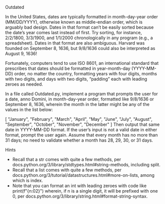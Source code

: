 Outdated

In the United States, dates are typically formatted in month-day-year order (MM/DD/YYYY), otherwise known as middle-endian order, which is arguably bad design. Dates in that format can’t be easily sorted because the date’s year comes last instead of first. Try sorting, for instance, 2/2/1800, 3/3/1900, and 1/1/2000 chronologically in any program (e.g., a spreadsheet). Dates in that format are also ambiguous. Harvard was founded on September 8, 1636, but 9/8/1636 could also be interpreted as August 9, 1636!

Fortunately, computers tend to use ISO 8601, an international standard that prescribes that dates should be formatted in year-month-day (YYYY-MM-DD) order, no matter the country, formatting years with four digits, months with two digits, and days with two digits, “padding” each with leading zeroes as needed.

In a file called Outdated.py, implement a program that prompts the user for a date, anno Domini, in month-day-year order, formatted like 9/8/1636 or September 8, 1636, wherein the month in the latter might be any of the values in the list below:

[
    "January",
    "February",
    "March",
    "April",
    "May",
    "June",
    "July",
    "August",
    "September",
    "October",
    "November",
    "December"
]
Then output that same date in YYYY-MM-DD format. If the user’s input is not a valid date in either format, prompt the user again. Assume that every month has no more than 31 days; no need to validate whether a month has 28, 29, 30, or 31 days.

Hints
 - Recall that a str comes with quite a few methods, per docs.python.org/3/library/stdtypes.html#string-methods, including split.
 - Recall that a list comes with quite a few methods, per docs.python.org/3/tutorial/datastructures.html#more-on-lists, among which is index.
 - Note that you can format an int with leading zeroes with code like
print(f"{n:02}")
wherein, if n is a single digit, it will be prefixed with one 0, per docs.python.org/3/library/string.html#format-string-syntax.